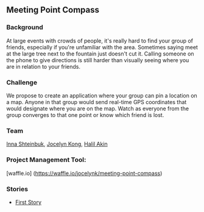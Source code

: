 Meeting Point Compass
--------------------

### Background

At large events with crowds of people, it's really hard to find your group of friends, especially if you're unfamiliar with the area. Sometimes saying meet at the large tree next to the fountain just doesn't cut it. Calling someone on the phone to give directions is still harder than visually seeing where you are in relation to your friends.

### Challenge

We propose to create an application where your group can pin a location on a map. Anyone in that group would send real-time GPS coordinates that would designate where you are on the map. Watch as everyone from the group converges to that one point or know which friend is lost.

### Team

[Inna Shteinbuk](../people/inna-shteinbuk.md), [Jocelyn Kong](../people/jocelyn-kong.md), [Halil Akin](../people/halil-akin.md)

### Project Management Tool:
[waffle.io] (https://waffle.io/jocelynk/meeting-point-compass)

### Stories
* [First Story](https://github.com/jocelynk/meeting-point-compass/issues/1)
